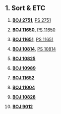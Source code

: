 ## 1. Sort & ETC

1. [**BOJ 2751**](https://www.acmicpc.net/problem/2751),
[PS 2751](https://github.com/kimhyeon/PS/blob/master/src/sort_etc_2/PS2751.java)

2. [**BOJ 11650**](https://www.acmicpc.net/problem/11650),
[PS 11650](https://github.com/kimhyeon/PS/blob/master/src/sort_etc_2/PS11650.java)

3. [**BOJ 11651**](https://www.acmicpc.net/problem/11651),
[PS 11651](https://github.com/kimhyeon/PS/blob/master/src/sort_etc_2/PS11651.java)

4. [**BOJ 10814**](https://www.acmicpc.net/problem/10814),
[PS 10814](https://github.com/kimhyeon/PS/blob/master/src/sort_etc_2/PS10814.java)

5. [**BOJ 10825**](https://www.acmicpc.net/problem/10825)

5. [**BOJ 10989**](https://www.acmicpc.net/problem/10989)

5. [**BOJ 11652**](https://www.acmicpc.net/problem/11652)

5. [**BOJ 11004**](https://www.acmicpc.net/problem/11004)

5. [**BOJ 10828**](https://www.acmicpc.net/problem/10828)

5. [**BOJ 9012**](https://www.acmicpc.net/problem/9012)
